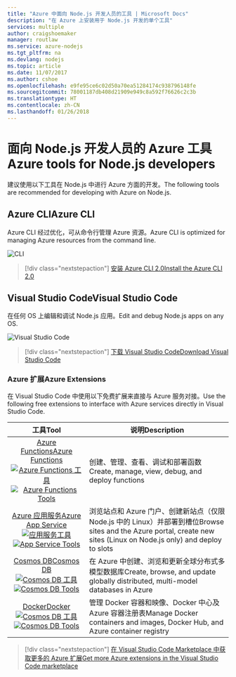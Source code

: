 ```yaml
---
title: "Azure 中面向 Node.js 开发人员的工具 | Microsoft Docs"
description: "在 Azure 上安装用于 Node.js 开发的单个工具"
services: multiple
author: craigshoemaker
manager: routlaw
ms.service: azure-nodejs
ms.tgt_pltfrm: na
ms.devlang: nodejs
ms.topic: article
ms.date: 11/07/2017
ms.author: cshoe
ms.openlocfilehash: e9fe95ce6c02d50a70ea51284174c938796148fe
ms.sourcegitcommit: 78001187db408d21909e949c8a592f76626c2c3b
ms.translationtype: HT
ms.contentlocale: zh-CN
ms.lasthandoff: 01/26/2018
---
```

# <a name="azure-tools-for-nodejs-developers"></a><span data-ttu-id="4bd25-103">面向 Node.js 开发人员的 Azure 工具</span><span class="sxs-lookup"><span data-stu-id="4bd25-103">Azure tools for Node.js developers</span></span>
<span data-ttu-id="4bd25-104">建议使用以下工具在 Node.js 中进行 Azure 方面的开发。</span><span class="sxs-lookup"><span data-stu-id="4bd25-104">The following tools are recommended for developing with Azure on Node.js.</span></span>

## <a name="azure-cli"></a><span data-ttu-id="4bd25-105">Azure CLI</span><span class="sxs-lookup"><span data-stu-id="4bd25-105">Azure CLI</span></span>
<span data-ttu-id="4bd25-106">Azure CLI 经过优化，可从命令行管理 Azure 资源。</span><span class="sxs-lookup"><span data-stu-id="4bd25-106">Azure CLI is optimized for managing Azure resources from the command line.</span></span>

![CLI](media/node-azure-tools/cli.png)
 
> [!div class="nextstepaction"]
> [<span data-ttu-id="4bd25-108">安装 Azure CLI 2.0</span><span class="sxs-lookup"><span data-stu-id="4bd25-108">Install the Azure CLI 2.0</span></span>](https://docs.microsoft.com/cli/azure/install-az-cli2)

## <a name="visual-studio-code"></a><span data-ttu-id="4bd25-109">Visual Studio Code</span><span class="sxs-lookup"><span data-stu-id="4bd25-109">Visual Studio Code</span></span>
<span data-ttu-id="4bd25-110">在任何 OS 上编辑和调试 Node.js 应用。</span><span class="sxs-lookup"><span data-stu-id="4bd25-110">Edit and debug Node.js apps on any OS.</span></span>

![Visual Studio Code](media/node-azure-tools/vs-code.png)

> [!div class="nextstepaction"]
> [<span data-ttu-id="4bd25-112">下载 Visual Studio Code</span><span class="sxs-lookup"><span data-stu-id="4bd25-112">Download Visual Studio Code</span></span>](https://code.visualstudio.com)

### <a name="azure-extensions"></a><span data-ttu-id="4bd25-113">Azure 扩展</span><span class="sxs-lookup"><span data-stu-id="4bd25-113">Azure Extensions</span></span>
<span data-ttu-id="4bd25-114">在 Visual Studio Code 中使用以下免费扩展来直接与 Azure 服务对接。</span><span class="sxs-lookup"><span data-stu-id="4bd25-114">Use the following free extensions to interface with Azure services directly in Visual Studio Code.</span></span>

| <span data-ttu-id="4bd25-115">工具</span><span class="sxs-lookup"><span data-stu-id="4bd25-115">Tool</span></span> | <span data-ttu-id="4bd25-116">说明</span><span class="sxs-lookup"><span data-stu-id="4bd25-116">Description</span></span>  |
|:---------:|---------|
| [<span data-ttu-id="4bd25-117">Azure Functions</span><span class="sxs-lookup"><span data-stu-id="4bd25-117">Azure Functions</span></span>](https://marketplace.visualstudio.com/items?itemName=ms-azuretools.vscode-azurefunctions) <br> <span data-ttu-id="4bd25-118">[![Azure Functions 工具](media/node-azure-tools/icon-azure-functions.png)](https://marketplace.visualstudio.com/items?itemName=ms-azuretools.vscode-azurefunctions)</span><span class="sxs-lookup"><span data-stu-id="4bd25-118">[![Azure Functions Tools](media/node-azure-tools/icon-azure-functions.png)](https://marketplace.visualstudio.com/items?itemName=ms-azuretools.vscode-azurefunctions)</span></span> | <span data-ttu-id="4bd25-119">创建、管理、查看、调试和部署函数</span><span class="sxs-lookup"><span data-stu-id="4bd25-119">Create, manage, view, debug, and deploy functions</span></span>|
| [<span data-ttu-id="4bd25-120">Azure 应用服务</span><span class="sxs-lookup"><span data-stu-id="4bd25-120">Azure App Service</span></span>](https://marketplace.visualstudio.com/items?itemName=ms-azuretools.vscode-azureappservice) <br> <span data-ttu-id="4bd25-121">[![应用服务工具](media/node-azure-tools/icon-azure-app-service.png)](https://marketplace.visualstudio.com/items?itemName=ms-azuretools.vscode-azureappservice)</span><span class="sxs-lookup"><span data-stu-id="4bd25-121">[![App Service Tools](media/node-azure-tools/icon-azure-app-service.png)](https://marketplace.visualstudio.com/items?itemName=ms-azuretools.vscode-azureappservice)</span></span> | <span data-ttu-id="4bd25-122">浏览站点和 Azure 门户、创建新站点（仅限 Node.js 中的 Linux）并部署到槽位</span><span class="sxs-lookup"><span data-stu-id="4bd25-122">Browse sites and the Azure portal, create new sites (Linux on Node.js only) and deploy to slots</span></span> |
| [<span data-ttu-id="4bd25-123">Cosmos DB</span><span class="sxs-lookup"><span data-stu-id="4bd25-123">Cosmos DB </span></span>](https://marketplace.visualstudio.com/items?itemName=ms-azuretools.vscode-cosmosdb)  <br> <span data-ttu-id="4bd25-124">[![Cosmos DB 工具](media/node-azure-tools/icon-cosmos-db.png)](https://marketplace.visualstudio.com/items?itemName=ms-azuretools.vscode-cosmosdb)</span><span class="sxs-lookup"><span data-stu-id="4bd25-124">[![Cosmos DB Tools](media/node-azure-tools/icon-cosmos-db.png)](https://marketplace.visualstudio.com/items?itemName=ms-azuretools.vscode-cosmosdb)</span></span>| <span data-ttu-id="4bd25-125">在 Azure 中创建、浏览和更新全球分布式多模型数据库</span><span class="sxs-lookup"><span data-stu-id="4bd25-125">Create, browse, and update globally distributed, multi-model databases in Azure</span></span> |
| [<span data-ttu-id="4bd25-126">Docker</span><span class="sxs-lookup"><span data-stu-id="4bd25-126">Docker</span></span>](https://marketplace.visualstudio.com/items?itemName=formulahendry.docker-explorer)   <br> <span data-ttu-id="4bd25-127">[![Cosmos DB 工具](media/node-azure-tools/icon-docker.png)](https://marketplace.visualstudio.com/items?itemName=formulahendry.docker-explorer)</span><span class="sxs-lookup"><span data-stu-id="4bd25-127">[![Cosmos DB Tools](media/node-azure-tools/icon-docker.png)](https://marketplace.visualstudio.com/items?itemName=formulahendry.docker-explorer)</span></span>| <span data-ttu-id="4bd25-128">管理 Docker 容器和映像、Docker 中心及 Azure 容器注册表</span><span class="sxs-lookup"><span data-stu-id="4bd25-128">Manage Docker containers and images, Docker Hub, and Azure container registry</span></span> |

> [!div class="nextstepaction"]
> [<span data-ttu-id="4bd25-129">在 Visual Studio Code Marketplace 中获取更多的 Azure 扩展</span><span class="sxs-lookup"><span data-stu-id="4bd25-129">Get more Azure extensions in the Visual Studio Code marketplace</span></span>](https://marketplace.visualstudio.com/search?term=azure&target=VSCode&category=All%20categories&sortBy=Relevance)